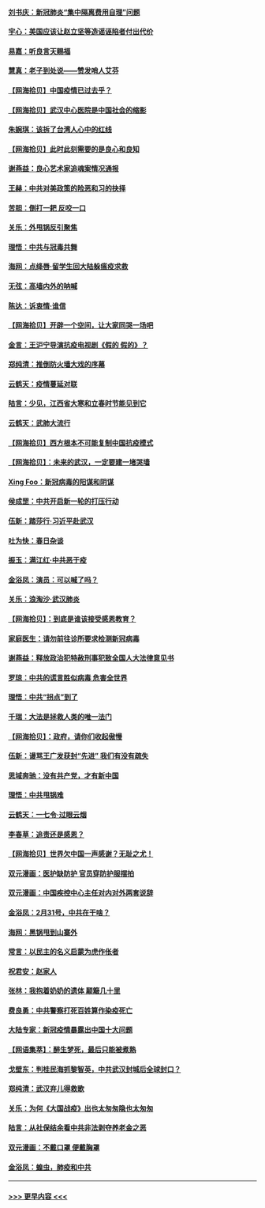 #### [刘书庆：新冠肺炎“集中隔离费用自理”问题](../pages/nsc993/n11950783.md?t=03190731) 
#### [宇心：美国应该让赵立坚等造谣诬陷者付出代价](../pages/nsc993/n11950309.md?t=03190731) 
#### [易嘉：听良言天赐福](../pages/nsc993/n11949334.md?t=03190731) 
#### [慧真：老子到处说——赞发哨人艾芬](../pages/nsc993/n11949274.md?t=03190731) 
#### [【网海拾贝】中国疫情已过去乎？](../pages/nsc993/n11949052.md?t=03190731) 
#### [【网海拾贝】武汉中心医院是中国社会的缩影](../pages/nsc993/n11946574.md?t=03190731) 
#### [朱婉琪：该拆了台湾人心中的红线](../pages/nsc993/n11946959.md?t=03190731) 
#### [【网海拾贝】此时此刻需要的是良心和良知](../pages/nsc993/n11945471.md?t=03190731) 
#### [谢燕益：良心艺术家追魂案情况通报](../pages/nsc993/n11945327.md?t=03190731) 
#### [王赫：中共对美政策的险恶和习的抉择](../pages/nsc993/n11944942.md?t=03190731) 
#### [苦胆：倒打一耙 反咬一口](../pages/nsc993/n11944542.md?t=03190731) 
#### [关乐：外甩锅反引聚焦](../pages/nsc993/n11944211.md?t=03190731) 
#### [理悟：中共与冠毒共舞](../pages/nsc993/n11944197.md?t=03190731) 
#### [海网：点绛唇‧留学生回大陆躲瘟疫求救](../pages/nsc993/n11944043.md?t=03190731) 
#### [无弦：高墙内外的呐喊](../pages/nsc993/n11943684.md?t=03190731) 
#### [陈达：诉衷情·谁信](../pages/nsc993/n11942899.md?t=03190731) 
#### [【网海拾贝】开辟一个空间，让大家同哭一场吧](../pages/nsc993/n11942165.md?t=03190731) 
#### [金言：王沪宁导演抗疫电视剧《假的 假的》？](../pages/nsc993/n11941510.md?t=03190731) 
#### [郑纯清：推倒防火墙大戏的序幕](../pages/nsc993/n11940838.md?t=03190731) 
#### [云鹤天：疫情蔓延对联](../pages/nsc993/n11940579.md?t=03190731) 
#### [陆言：少见，江西省大寒和立春时节能见到它](../pages/nsc993/n11939983.md?t=03190731) 
#### [云鹤天：武肺大流行](../pages/nsc993/n11939902.md?t=03190731) 
#### [【网海拾贝】西方根本不可能复制中国抗疫模式](../pages/nsc993/n11939725.md?t=03190731) 
#### [【网海拾贝】：未来的武汉，一定要建一堵哭墙](../pages/nsc993/n11938684.md?t=03190731) 
#### [Xing Foo：新冠病毒的阳谋和阴谋](../pages/nsc993/n11936086.md?t=03190731) 
#### [侯成罡：中共开启新一轮的打压行动](../pages/nsc993/n11935730.md?t=03190731) 
#### [伍新：踏莎行‧习近平赴武汉](../pages/nsc993/n11935157.md?t=03190731) 
#### [吐为快：春日杂谈](../pages/nsc993/n11934776.md?t=03190731) 
#### [振玉：满江红‧中共恶于疫](../pages/nsc993/n11934647.md?t=03190731) 
#### [金浴凤：演员：可以喊了吗？](../pages/nsc993/n11934602.md?t=03190731) 
#### [关乐：浪淘沙·武汉肺炎](../pages/nsc993/n11931792.md?t=03190731) 
#### [【网海拾贝】：到底是谁该接受感恩教育？](../pages/nsc993/n11931552.md?t=03190731) 
#### [家庭医生：请勿前往诊所要求检测新冠病毒](../pages/nsc993/n11929190.md?t=03190731) 
#### [谢燕益：释放政治犯特赦刑事犯致全国人大法律意见书](../pages/nsc993/n11928978.md?t=03190731) 
#### [罗琼：中共的谎言胜似病毒 危害全世界](../pages/nsc993/n11922636.md?t=03190731) 
#### [理悟：中共“拐点”到了](../pages/nsc993/n11928496.md?t=03190731) 
#### [千瑞：大法是拯救人类的唯一法门](../pages/nsc993/n11927637.md?t=03190731) 
#### [【网海拾贝】：政府，请你们收起傲慢](../pages/nsc993/n11926932.md?t=03190731) 
#### [伍新：谩骂王广发获封“先进” 我们有没有疏失](../pages/nsc993/n11926101.md?t=03190731) 
#### [思域奔驰：没有共产党，才有新中国](../pages/nsc993/n11926058.md?t=03190731) 
#### [理悟：中共甩锅难](../pages/nsc993/n11925355.md?t=03190731) 
#### [云鹤天：一七令·过眼云烟](../pages/nsc993/n11925284.md?t=03190731) 
#### [李春草：追责还是感恩？](../pages/nsc993/n11925274.md?t=03190731) 
#### [【网海拾贝】世界欠中国一声感谢？无耻之尤！](../pages/nsc993/n11925239.md?t=03190731) 
#### [双元漫画：医护缺防护 官员穿防护服摆拍](../pages/nsc993/n11923899.md?t=03190731) 
#### [双元漫画：中国疾控中心主任对内对外两套说辞](../pages/nsc993/n11921994.md?t=03190731) 
#### [金浴凤：2月31号，中共在干啥？](../pages/nsc993/n11922706.md?t=03190731) 
#### [海网：黑锅甩到山寨外](../pages/nsc993/n11922688.md?t=03190731) 
#### [常言：以民主的名义启蒙为虎作伥者](../pages/nsc993/n11922217.md?t=03190731) 
#### [祝君安：赵家人](../pages/nsc993/n11922209.md?t=03190731) 
#### [张林：我抱着奶奶的遗体 颠簸几十里](../pages/nsc993/n11920945.md?t=03190731) 
#### [费良勇：中共警察打死百姓算作染疫死亡](../pages/nsc993/n11919264.md?t=03190731) 
#### [大陆专家：新冠疫情暴露出中国十大问题](../pages/nsc993/n11919187.md?t=03190731) 
#### [【网语集萃】：醉生梦死，最后只能被煮熟](../pages/nsc993/n11918994.md?t=03190731) 
#### [戈壁东：判桂民海抓黎智英，中共武汉封城后全球封口？](../pages/nsc993/n11917982.md?t=03190731) 
#### [郑纯清：武汉弃儿得救歌](../pages/nsc993/n11917881.md?t=03190731) 
#### [关乐：为何《大国战疫》出也太匆匆隐也太匆匆](../pages/nsc993/n11917792.md?t=03190731) 
#### [陆言：从社保结余看中共非法剥夺养老金之恶](../pages/nsc993/n11917084.md?t=03190731) 
#### [双元漫画：不戴口罩 便戴胸罩](../pages/nsc993/n11916447.md?t=03190731) 
#### [金浴凤：蝗虫，肺疫和中共](../pages/nsc993/n11916904.md?t=03190731) 

----
#### [ >>> 更早内容 <<< ](../indexes/nsc993-earlier.md)
